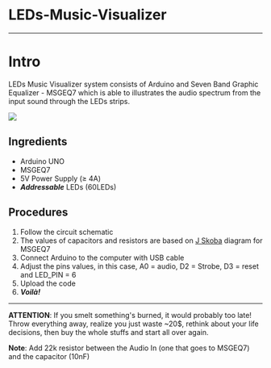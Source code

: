 # LEDs-Music-Visualizer
----------------------------------------
# Intro
LEDs Music Visualizer system consists of Arduino and Seven Band Graphic Equalizer - MSGEQ7 which is able to illustrates the audio spectrum from the input sound through the LEDs strips. 

![](https://i.imgur.com/e5oOZu0.gif)

## Ingredients
  - Arduino UNO
  - MSGEQ7 
  - 5V Power Supply (≥ 4A)
  - **_Addressable_** LEDs (60LEDs)

## Procedures
1. Follow the circuit schematic 
2. The values of capacitors and resistors are based on [J Skoba](http://nuewire.com/info-archive/msgeq7-by-j-skoba/) diagram for MSGEQ7
3. Connect Arduino to the computer with USB cable
4. Adjust the pins values, in this case, A0 = audio, D2 = Strobe, D3 = reset and LED_PIN = 6
5. Upload the code 
6. **_Voilà!_**
--------------------------------
**ATTENTION**: If you smelt something's burned, it would probably too late! Throw everything away, realize you just waste ~20$, rethink about your life decisions, then buy the whole stuffs and start all over again.

**Note**: Add 22k resistor between the Audio In (one that goes to MSGEQ7) and the capacitor (10nF) 
